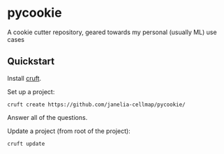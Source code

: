 # pycookie
A cookie cutter repository, geared towards my personal (usually ML) use cases

## Quickstart

Install [cruft](https://cruft.github.io/cruft/).

Set up a project:
```
cruft create https://github.com/janelia-cellmap/pycookie/
```
Answer all of the questions.


Update a project (from root of the project):
```
cruft update
```
